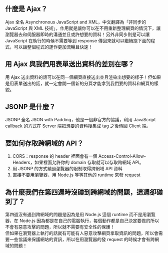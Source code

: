 ## 什麼是 Ajax？
Ajax 全名 Asynchronous JavaScript and XML，中文翻譯為「非同步的 JavaScript 與 XML 技術」，作用就是讓你可以在不用重新整理網頁的情況下，讓瀏覽器去和伺服器即時的溝通並且或許想要的資料！另外非同步則是可以讓 JavaScript 在執行的時候不需要等到 response 傳回來就可以繼續跑下面的程式，可以讓整個程式的運作更加流暢且快速！

## 用 Ajax 與我們用表單送出資料的差別在哪？
用 Ajax 送出資料的話可以在同一個網頁直接送出並且渲染出想要的樣子！但如果是用表單送出的話，就一定會開一個新的分頁才能拿到我們要的資料和網頁的樣貌。

## JSONP 是什麼？
JSONP 全名 JSON with Padding，他是一個非官方的協議，利用 JavaScript callback 的方式在 Server 端把想要的資料搜集成 tag 之後傳回 Client 端。

## 要如何存取跨網域的 API？
1. CORS：response 的 header 裡面會有一個 Access-Control-Allow-Headers，如果裡面允許你的 domain 存取就可以存取跨網域 API。
2. 用 JSONP 的方式繞過瀏覽器的限制取得跨網域 API 資料
3. 直接不要用瀏覽器，用 Node.js 等等其他的 runtime 來發 request
## 為什麼我們在第四週時沒碰到跨網域的問題，這週卻碰到了？
第四週沒有遇到跨網域的問題是因為是用 Node.js 這個 runtime 而不是用瀏覽器，在 Node.js 因為都是在自己的電腦執行，每個動作都是自己決定要做的所以不會有惡意攻擊的問題，所以就不需要有安全性的保護！  
但如果在瀏覽器上執行的話就有可能有人惡意攻擊網頁拿取資訊的問題，所以會需要一些協議來保護網站的資訊，所以在用瀏覽器的發 request 的時候才會有跨網域的問題！
